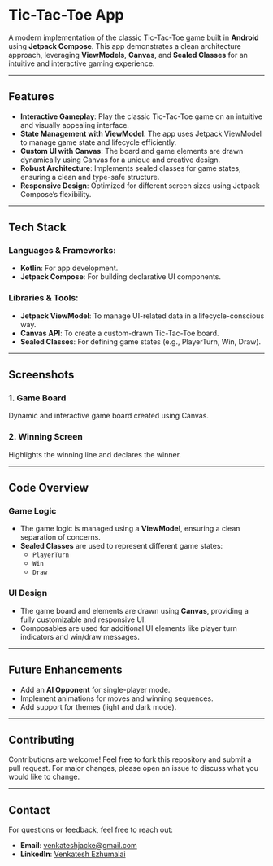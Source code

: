 # Tic-Tac-Toe App

A modern implementation of the classic Tic-Tac-Toe game built in **Android** using **Jetpack Compose**. This app demonstrates a clean architecture approach, leveraging **ViewModels**, **Canvas**, and **Sealed Classes** for an intuitive and interactive gaming experience.

---

## Features

- **Interactive Gameplay**: Play the classic Tic-Tac-Toe game on an intuitive and visually appealing interface.
- **State Management with ViewModel**: The app uses Jetpack ViewModel to manage game state and lifecycle efficiently.
- **Custom UI with Canvas**: The board and game elements are drawn dynamically using Canvas for a unique and creative design.
- **Robust Architecture**: Implements sealed classes for game states, ensuring a clean and type-safe structure.
- **Responsive Design**: Optimized for different screen sizes using Jetpack Compose’s flexibility.

---

## Tech Stack

### Languages & Frameworks:
- **Kotlin**: For app development.
- **Jetpack Compose**: For building declarative UI components.

### Libraries & Tools:
- **Jetpack ViewModel**: To manage UI-related data in a lifecycle-conscious way.
- **Canvas API**: To create a custom-drawn Tic-Tac-Toe board.
- **Sealed Classes**: For defining game states (e.g., PlayerTurn, Win, Draw).

---

## Screenshots

### 1. Game Board
Dynamic and interactive game board created using Canvas.

### 2. Winning Screen
Highlights the winning line and declares the winner.

---

## Code Overview

### Game Logic
- The game logic is managed using a **ViewModel**, ensuring a clean separation of concerns.
- **Sealed Classes** are used to represent different game states:
  - `PlayerTurn`
  - `Win`
  - `Draw`

### UI Design
- The game board and elements are drawn using **Canvas**, providing a fully customizable and responsive UI.
- Composables are used for additional UI elements like player turn indicators and win/draw messages.

---

## Future Enhancements

- Add an **AI Opponent** for single-player mode.
- Implement animations for moves and winning sequences.
- Add support for themes (light and dark mode).

---

## Contributing

Contributions are welcome! Feel free to fork this repository and submit a pull request. For major changes, please open an issue to discuss what you would like to change.

---



## Contact

For questions or feedback, feel free to reach out:
- **Email**: [venkateshjacke@gmail.com](mailto:venkateshjacke@gmail.com)
- **LinkedIn**: [Venkatesh Ezhumalai](https://www.linkedin.com/in/venkatesh-e-700a41204/)

